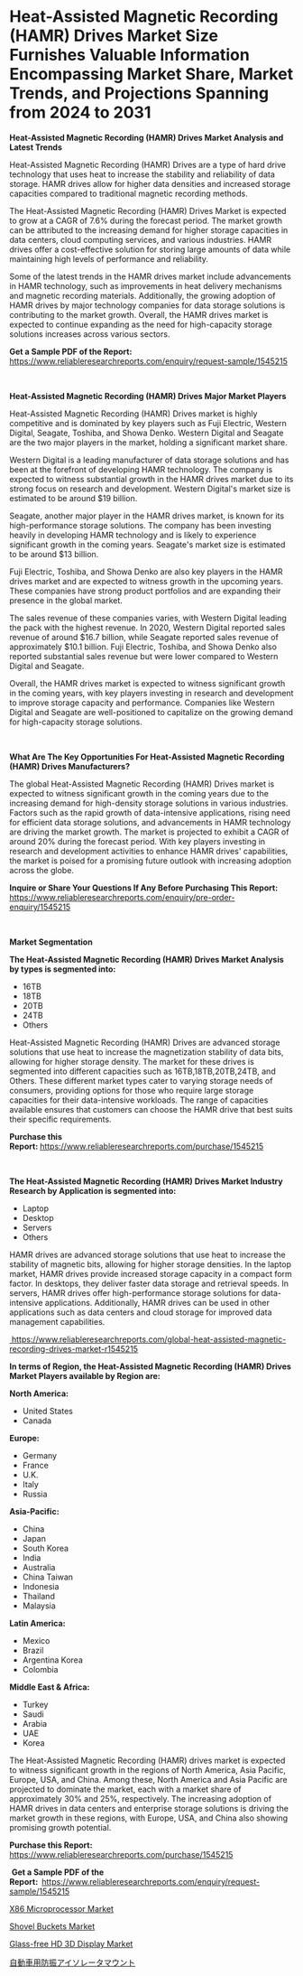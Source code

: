 <p><h1>Heat-Assisted Magnetic Recording (HAMR) Drives Market Size Furnishes Valuable Information Encompassing Market Share, Market Trends, and Projections Spanning from 2024 to 2031</h1></p><p><strong>Heat-Assisted Magnetic Recording (HAMR) Drives Market Analysis and Latest Trends</strong></p>
<p><p>Heat-Assisted Magnetic Recording (HAMR) Drives are a type of hard drive technology that uses heat to increase the stability and reliability of data storage. HAMR drives allow for higher data densities and increased storage capacities compared to traditional magnetic recording methods.</p><p>The Heat-Assisted Magnetic Recording (HAMR) Drives Market is expected to grow at a CAGR of 7.6% during the forecast period. The market growth can be attributed to the increasing demand for higher storage capacities in data centers, cloud computing services, and various industries. HAMR drives offer a cost-effective solution for storing large amounts of data while maintaining high levels of performance and reliability.</p><p>Some of the latest trends in the HAMR drives market include advancements in HAMR technology, such as improvements in heat delivery mechanisms and magnetic recording materials. Additionally, the growing adoption of HAMR drives by major technology companies for data storage solutions is contributing to the market growth. Overall, the HAMR drives market is expected to continue expanding as the need for high-capacity storage solutions increases across various sectors.</p></p>
<p><strong>Get a Sample PDF of the Report:&nbsp;</strong> <a href="https://www.reliableresearchreports.com/enquiry/request-sample/1545215">https://www.reliableresearchreports.com/enquiry/request-sample/1545215</a></p>
<p>&nbsp;</p>
<p><strong>Heat-Assisted Magnetic Recording (HAMR) Drives Major Market Players</strong></p>
<p><p>Heat-Assisted Magnetic Recording (HAMR) Drives market is highly competitive and is dominated by key players such as Fuji Electric, Western Digital, Seagate, Toshiba, and Showa Denko. Western Digital and Seagate are the two major players in the market, holding a significant market share.</p><p>Western Digital is a leading manufacturer of data storage solutions and has been at the forefront of developing HAMR technology. The company is expected to witness substantial growth in the HAMR drives market due to its strong focus on research and development. Western Digital's market size is estimated to be around $19 billion.</p><p>Seagate, another major player in the HAMR drives market, is known for its high-performance storage solutions. The company has been investing heavily in developing HAMR technology and is likely to experience significant growth in the coming years. Seagate's market size is estimated to be around $13 billion.</p><p>Fuji Electric, Toshiba, and Showa Denko are also key players in the HAMR drives market and are expected to witness growth in the upcoming years. These companies have strong product portfolios and are expanding their presence in the global market.</p><p>The sales revenue of these companies varies, with Western Digital leading the pack with the highest revenue. In 2020, Western Digital reported sales revenue of around $16.7 billion, while Seagate reported sales revenue of approximately $10.1 billion. Fuji Electric, Toshiba, and Showa Denko also reported substantial sales revenue but were lower compared to Western Digital and Seagate.</p><p>Overall, the HAMR drives market is expected to witness significant growth in the coming years, with key players investing in research and development to improve storage capacity and performance. Companies like Western Digital and Seagate are well-positioned to capitalize on the growing demand for high-capacity storage solutions.</p></p>
<p>&nbsp;</p>
<p><strong>What Are The Key Opportunities For Heat-Assisted Magnetic Recording (HAMR) Drives Manufacturers?</strong></p>
<p><p>The global Heat-Assisted Magnetic Recording (HAMR) Drives market is expected to witness significant growth in the coming years due to the increasing demand for high-density storage solutions in various industries. Factors such as the rapid growth of data-intensive applications, rising need for efficient data storage solutions, and advancements in HAMR technology are driving the market growth. The market is projected to exhibit a CAGR of around 20% during the forecast period. With key players investing in research and development activities to enhance HAMR drives' capabilities, the market is poised for a promising future outlook with increasing adoption across the globe.</p></p>
<p><strong>Inquire or Share Your Questions If Any Before Purchasing This Report:</strong> <a href="https://www.reliableresearchreports.com/enquiry/pre-order-enquiry/1545215">https://www.reliableresearchreports.com/enquiry/pre-order-enquiry/1545215</a></p>
<p>&nbsp;</p>
<p><strong>Market Segmentation</strong></p>
<p><strong>The Heat-Assisted Magnetic Recording (HAMR) Drives Market Analysis by types is segmented into:</strong></p>
<p><ul><li>16TB</li><li>18TB</li><li>20TB</li><li>24TB</li><li>Others</li></ul></p>
<p><p>Heat-Assisted Magnetic Recording (HAMR) Drives are advanced storage solutions that use heat to increase the magnetization stability of data bits, allowing for higher storage density. The market for these drives is segmented into different capacities such as 16TB,18TB,20TB,24TB, and Others. These different market types cater to varying storage needs of consumers, providing options for those who require large storage capacities for their data-intensive workloads. The range of capacities available ensures that customers can choose the HAMR drive that best suits their specific requirements.</p></p>
<p><strong>Purchase this Report:&nbsp;</strong><a href="https://www.reliableresearchreports.com/purchase/1545215">https://www.reliableresearchreports.com/purchase/1545215</a></p>
<p>&nbsp;</p>
<p><strong>The Heat-Assisted Magnetic Recording (HAMR) Drives Market Industry Research by Application is segmented into:</strong></p>
<p><ul><li>Laptop</li><li>Desktop</li><li>Servers</li><li>Others</li></ul></p>
<p><p>HAMR drives are advanced storage solutions that use heat to increase the stability of magnetic bits, allowing for higher storage densities. In the laptop market, HAMR drives provide increased storage capacity in a compact form factor. In desktops, they deliver faster data storage and retrieval speeds. In servers, HAMR drives offer high-performance storage solutions for data-intensive applications. Additionally, HAMR drives can be used in other applications such as data centers and cloud storage for improved data management capabilities.</p></p>
<p><a href="https://www.reliableresearchreports.com/global-heat-assisted-magnetic-recording-drives-market-r1545215">&nbsp;https://www.reliableresearchreports.com/global-heat-assisted-magnetic-recording-drives-market-r1545215</a></p>
<p><strong>In terms of Region, the Heat-Assisted Magnetic Recording (HAMR) Drives Market Players available by Region are:</strong></p>
<p>
    <p> <strong> North America: </strong>
        <ul>
            <li>United States</li>
            <li>Canada</li>
        </ul>
        </p> 
    <p> <strong> Europe: </strong>
        <ul>
            <li>Germany</li>
            <li>France</li>
            <li>U.K.</li>
            <li>Italy</li>
            <li>Russia</li>
        </ul>
        </p> 
    <p> <strong> Asia-Pacific: </strong>
        <ul>
            <li>China</li>
            <li>Japan</li>
            <li>South Korea</li>
            <li>India</li>
            <li>Australia</li>
            <li>China Taiwan</li>
            <li>Indonesia</li>
            <li>Thailand</li>
            <li>Malaysia</li>
        </ul>
        </p> 
    <p> <strong> Latin America: </strong>
        <ul>
            <li>Mexico</li>
            <li>Brazil</li>
            <li>Argentina Korea</li>
            <li>Colombia</li>
        </ul>
        </p> 
    <p> <strong> Middle East & Africa: </strong>
        <ul>
            <li>Turkey</li>
            <li>Saudi</li>
            <li>Arabia</li>
            <li>UAE</li>
            <li>Korea</li>
        </ul>
    </p>
    </p>
<p><p>The Heat-Assisted Magnetic Recording (HAMR) drives market is expected to witness significant growth in the regions of North America, Asia Pacific, Europe, USA, and China. Among these, North America and Asia Pacific are projected to dominate the market, each with a market share of approximately 30% and 25%, respectively. The increasing adoption of HAMR drives in data centers and enterprise storage solutions is driving the market growth in these regions, with Europe, USA, and China also showing promising growth potential.</p></p>
<p><strong>Purchase this Report: </strong><a href="https://www.reliableresearchreports.com/purchase/1545215">https://www.reliableresearchreports.com/purchase/1545215</a></p>
<p>&nbsp;<strong>Get a Sample PDF of the Report:&nbsp;&nbsp;</strong><a href="https://www.reliableresearchreports.com/enquiry/request-sample/1545215">https://www.reliableresearchreports.com/enquiry/request-sample/1545215</a></p>
<p><strong></strong></p>
<p><p><a href="https://github.com/edytherolanlouisejk1miz0wig/Market-Research-Report-List-3/blob/main/x86-microprocessor-market.md">X86 Microprocessor Market</a></p><p><a href="https://issuu.com/reportprime-2/docs/shovel-buckets-market-size-2030.pptx">Shovel Buckets Market</a></p><p><a href="https://github.com/peachesmcdowel1/Market-Research-Report-List-3/blob/main/glass-free-hd-3d-display-market.md">Glass-free HD 3D Display Market</a></p><p><a href="https://github.com/LeoraEber/Market-Research-Report-List-1/blob/main/2489470148154.md">自動車用防振アイソレータマウント</a></p></p>